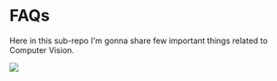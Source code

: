 # FAQs

Here in this sub-repo I'm gonna share few important things related to Computer Vision. 

![](https://i.pinimg.com/originals/07/40/20/074020eefceeef41b251dd257239ada3.jpg)
